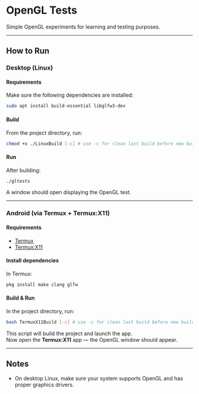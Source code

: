 # OpenGL Tests

Simple OpenGL experiments for learning and testing purposes.

---

## How to Run

### Desktop (Linux)

#### Requirements

Make sure the following dependencies are installed:

```bash
sudo apt install build-essential libglfw3-dev
```

#### Build

From the project directory, run:

```bash
chmod +x ./LinuxBuild [-c] # use -c for clean last build before new build
```

#### Run

After building:

```bash
./gltests
```

A window should open displaying the OpenGL test.

---

### Android (via Termux + Termux:X11)

#### Requirements

- [Termux](https://f-droid.org/en/packages/com.termux/)
- [Termux:X11](https://github.com/termux/termux-x11)

#### Install dependencies

In Termux:

```bash
pkg install make clang glfw
```

#### Build & Run

In the project directory, run:

```bash
bash TermuxX11Build [-c] # use -c for clean last build before new build
```

This script will build the project and launch the app.  
Now open the **Termux:X11** app — the OpenGL window should appear.

---

## Notes
- On desktop Linux, make sure your system supports OpenGL and has proper graphics drivers.
